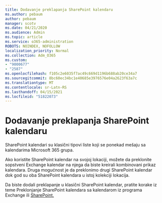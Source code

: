 ```yaml
---
title: Dodavanje preklapanja SharePoint kalendaru
ms.author: pebaum
author: pebaum
manager: scotv
ms.date: 04/21/2020
ms.audience: Admin
ms.topic: article
ms.service: o365-administration
ROBOTS: NOINDEX, NOFOLLOW
localization_priority: Normal
ms.collection: Adm_O365
ms.custom:
- "9000677"
- "2587"
ms.openlocfilehash: f105c2e6035f7ac49c669d1196b688ab20ce34a7
ms.sourcegitcommit: 8bc60ec34bc1e40685e3976576e04a2623f63a7c
ms.translationtype: MT
ms.contentlocale: sr-Latn-RS
ms.lasthandoff: 04/15/2021
ms.locfileid: "51822073"
---
```

# <a name="adding-an-overlay-to-a-sharepoint-calendar"></a>Dodavanje preklapanja SharePoint kalendaru

SharePoint kalendari su klasični tipovi liste koji se ponekad mešaju sa kalendarima Microsoft 365 grupa.
 
Ako koristite SharePoint kalendar na svojoj lokaciji, možete da preklonite sopstveni Exchange kalendar na njega da biste kreirali kombinovani prikaz kalendara. Druga mogućnost je da preklonimo drugi SharePoint kalendar dok god su oba SharePoint kalendara u istoj kolekciji lokacija.
 
Da biste dodali preklapanje u klasični SharePoint kalendar, pratite korake iz teme Preklonjanje SharePoint kalendara sa kalendarom iz programa Exchange ili [SharePoint.](https://support.office.com/article/Overlay-a-SharePoint-calendar-with-a-calendar-from-Exchange-or-SharePoint-4CAEBE59-3994-4A94-9322-B31ABB8A5E9A)
